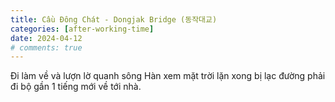 ```yaml
---
title: Cầu Đông Chát - Dongjak Bridge (동작대교)
categories: [after-working-time]
date: 2024-04-12
# comments: true
---
```


Đi làm về và lượn lờ quanh sông Hàn xem mặt trời lặn xong bị lạc đường phải đi bộ gần 1 tiếng mới về tới nhà.


